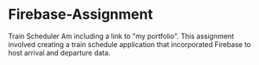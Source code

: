 # Firebase-Assignment
Train Scheduler
Am including a link to "my portfolio".
This assignment involved creating a train schedule application that incorporated Firebase to host arrival and departure data.
